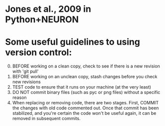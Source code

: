 # Jones et al., 2009 in Python+NEURON

Some useful guidelines to using version control:
================================================
0. BEFORE working on a clean copy, check to see if there is a new revision with 'git pull'
1. BEFORE working on an unclean copy, stash changes before you check new revisions
2. TEST code to ensure that it runs on your machine (at the very least)
3. DO NOT commit binary files (such as pyc or png files) without a specific reason
4. When replacing or removing code, there are two stages. First, COMMIT the changes with old code commented out. Once that commit has been stabilized, and you're certain the code won't be useful again, it can be removed in subsequent commits.
